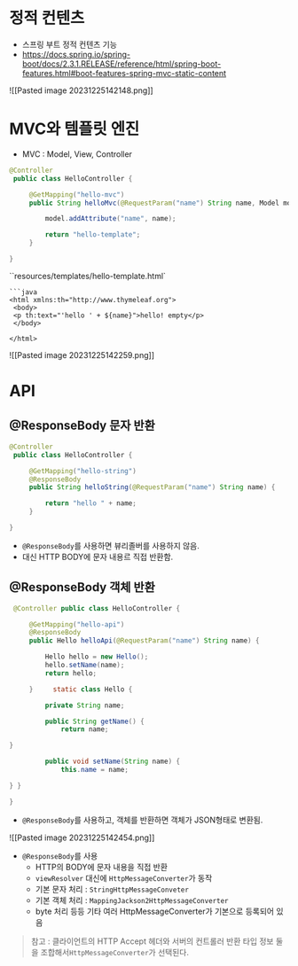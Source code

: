 # 정적 컨텐츠
- 스프링 부트 정적 컨텐츠 기능
- https://docs.spring.io/spring-boot/docs/2.3.1.RELEASE/reference/html/spring-boot-features.html#boot-features-spring-mvc-static-content

![[Pasted image 20231225142148.png]]

# MVC와 템플릿 엔진
- MVC : Model, View, Controller

```java
@Controller
 public class HelloController {

     @GetMapping("hello-mvc")
     public String helloMvc(@RequestParam("name") String name, Model model) {

         model.addAttribute("name", name);

         return "hello-template";
     }

}
```

``resources/templates/hello-template.html`
```
```java
<html xmlns:th="http://www.thymeleaf.org">
 <body>
 <p th:text="'hello ' + ${name}">hello! empty</p>
 </body>

</html>
```

![[Pasted image 20231225142259.png]]

# API
## @ResponseBody 문자 반환
```java
@Controller
 public class HelloController {

     @GetMapping("hello-string")
     @ResponseBody
     public String helloString(@RequestParam("name") String name) {

         return "hello " + name;
     }

}
```

- `@ResponseBody`를 사용하면 뷰리졸버를 사용하지 않음.
- 대신 HTTP BODY에 문자 내용르 직접 반환함.

## @ResponseBody 객체 반환
```java
 @Controller public class HelloController {

     @GetMapping("hello-api")
     @ResponseBody
     public Hello helloApi(@RequestParam("name") String name) {

         Hello hello = new Hello();
         hello.setName(name);
         return hello;

     }     static class Hello {

         private String name;

         public String getName() {
             return name;

}

         public void setName(String name) {
             this.name = name;

} }

}
```

- `@ResponseBody`를 사용하고, 객체를 반환하면 객체가 JSON형태로 변환됨.

![[Pasted image 20231225142454.png]]
- `@ResponseBody`를 사용
	- HTTP의 BODY에 문자 내용을 직접 반환
	- `viewResolver` 대신에 `HttpMessageConverter`가 동작
	- 기본 문자 처리 : `StringHttpMessageConveter`
	- 기본 객체 처리 : `MappingJackson2HttpMessageConverter`
	- byte 처리 등등 기타 여러 HttpMessageConverter가 기본으로 등록되어 있음

> 참고 : 클라이언트의 HTTP Accept 헤더와 서버의 컨트롤러 반환 타입 정보 둘을 조합해서`HttpMessageConverter`가 선택된다.